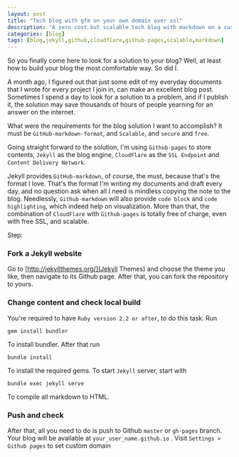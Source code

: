 ```yaml
---
layout: post
title: "Tech blog with gfm on your own domain over ssl"
description: "A zero cost but scalable tech blog with markdown on a custom domain over SSL"
categories: [blog]
tags: [blog,jekyll,github,cloudflare,github-pages,scalable,markdown]
---
```


So you finally come here to look for a solution to your blog? Well, at least how to build your blog the most comfortable way. So did I.

A month ago, I figured out that just some edit of my everyday documents that I wrote for every project I join in, can make an excellent blog post. Sometimes I spend a day to look for a solution to a problem, and if I publish it, the solution may save thousands of hours of people yearning for an answer on the internet.

What were the requirements for the blog solution I want to accomplish? It must be  `GitHub-markdown-format`, and `Scalable`, and `secure` and `free`.

Going straight forward to the solution, I'm using `Github-pages` to store contents, `Jekyll` as the blog engine, `CloudFlare` as the `SSL Endpoint` and `Content Delivery Network`.

Jekyll provides `GitHub-markdown`, of course, the must, because that's the format I love. That's the format I'm writing my documents and draft every day, and no question ask when all I need is mindless copying the note to the blog.  Needlessly, `Github-markdown` will also provide `code block` and `code highlighting`, which indeed help on visualization. More than that, the combination of `CloudFlare` with `Github-pages` is totally free of charge, even with free SSL, and scalable.

Step:

### Fork a Jekyll website
Go to [http://jekyllthemes.org/](Jekyll Themes) and choose the theme you like, then navigate to its Github page. After that, you can fork the repository to yours.
### Change content and check local build
You're required to have `Ruby version 2.2 or after`, to do this task. Run
```
gem install bundler
```
To install bundler. After that run
```
bundle install
```
To install the required gems. To start `Jekyll` server, start with
```
bundle exec jekyll serve
```
To compile all markdown to HTML.
### Push and check
After that, all you need to do is push to Github `master` or `gh-pages` branch. Your blog will be available at `your_user_name.github.io` . Visit `Settings > Github pages` to set custom domain